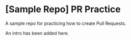 # [Sample Repo] PR Practice
A sample repo for practicing how to create Pull Requests.

An intro has been added here.
